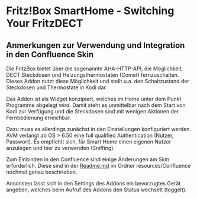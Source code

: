 <h1>Fritz!Box SmartHome - Switching Your FritzDECT</h1>
<h2>Anmerkungen zur Verwendung und Integration in den Confluence Skin</h2>

Die FritzBox bietet über die sogenannte AHA-HTTP-API, die Möglichkeit, DECT Steckdosen und Heizungsthermostaten (Comet) fernzuschalten. 
Dieses Addon nutzt diese Möglichkeit und stellt u.a. den Schaltzustand der Steckdosen und Thermostate in Kodi dar.

Das Addon ist als Widget konzipiert, welches im Home unter dem Punkt Programme abgelegt wird. Damit steht es unmittelbar nach 
dem Start von Kodi zur Verfügung und die Steckdosen sind mit wenigen Aktionen der Fernbedienung erreichbar.

Dazu muss es allerdings zunächst in den Einstellungen konfiguriert werden. AVM verlangt ab OS > 6.50 eine full qualified 
Authentication (Nutzer, Passwort). Es empfiehlt sich, für Smart Home einen eigenen Nutzer anzulegen und hier zu verwenden 
(Sniffing).

Zum Einbinden in den Confluence sind einige Änderungen am Skin erforderlich. Diese sind in 
der [Readme.md](resources/Confluence/Readme.md) im Ordner resources/Confluence nochmal genau beschrieben.

Ansonsten lässt sich in den Settings des Addons ein bevorzugtes Gerät angeben, welches beim Aufruf des Addons den Status
wechselt (toggelt).
